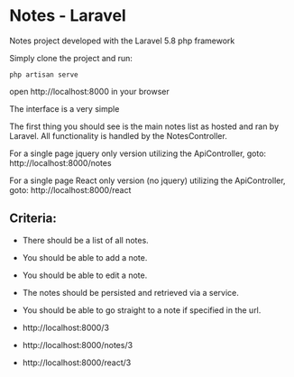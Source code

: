 # Notes - Laravel
Notes project developed with the Laravel 5.8 php framework

Simply clone the project and run:
```
php artisan serve
```

open http://localhost:8000 in your browser

The interface is a very simple

The first thing you should see is the main notes list as hosted and ran by Laravel. All functionality is handled by the NotesController.

For a single page jquery only version utilizing the ApiController, goto: 
http://localhost:8000/notes

For a single page React only version (no jquery) utilizing the ApiController, goto: 
http://localhost:8000/react



## Criteria:
- There should be a list of all notes.
- You should be able to add a note.
- You should be able to edit a note.
- The notes should be persisted and retrieved via a service.
- You should be able to go straight to a note if specified in the url.


- http://localhost:8000/3
- http://localhost:8000/notes/3
- http://localhost:8000/react/3